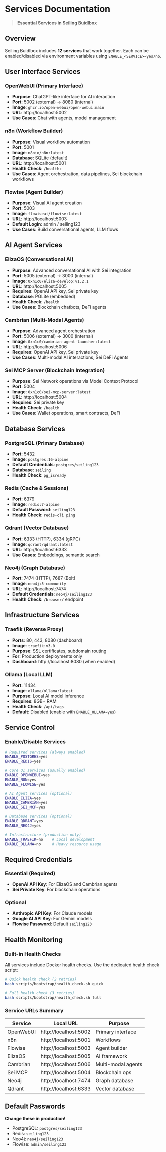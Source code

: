 # Services Documentation

> **Essential Services in Seiling Buidlbox**

## Overview

Seiling Buidlbox includes **12 services** that work together. Each can be enabled/disabled via environment variables using `ENABLE_<SERVICE>=yes/no`.

## User Interface Services

### OpenWebUI (Primary Interface)
- **Purpose**: ChatGPT-like interface for AI interaction
- **Port**: 5002 (external) → 8080 (internal)
- **Image**: `ghcr.io/open-webui/open-webui:main`
- **URL**: http://localhost:5002
- **Use Cases**: Chat with agents, model management

### n8n (Workflow Builder)
- **Purpose**: Visual workflow automation
- **Port**: 5001
- **Image**: `n8nio/n8n:latest`
- **Database**: SQLite (default)
- **URL**: http://localhost:5001
- **Health Check**: `/healthz`
- **Use Cases**: Agent orchestration, data pipelines, Sei blockchain workflows

### Flowise (Agent Builder)
- **Purpose**: Visual AI agent creation
- **Port**: 5003
- **Image**: `flowiseai/flowise:latest`
- **URL**: http://localhost:5003
- **Default Login**: admin / seiling123
- **Use Cases**: Build conversational agents, LLM flows

## AI Agent Services

### ElizaOS (Conversational AI)
- **Purpose**: Advanced conversational AI with Sei integration
- **Port**: 5005 (external) → 3000 (internal)
- **Image**: `0xn1c0/eliza-develop:v1.2.1`
- **URL**: http://localhost:5005
- **Requires**: OpenAI API key, Sei private key
- **Database**: PGLite (embedded)
- **Health Check**: `/health`
- **Use Cases**: Blockchain chatbots, DeFi agents

### Cambrian (Multi-Modal Agents)
- **Purpose**: Advanced agent orchestration
- **Port**: 5006 (external) → 3000 (internal)
- **Image**: `0xn1c0/cambrian-agent-launcher:latest`
- **URL**: http://localhost:5006
- **Requires**: OpenAI API key, Sei private key
- **Use Cases**: Multi-modal AI interactions, Sei DeFi Agents

### Sei MCP Server (Blockchain Integration)
- **Purpose**: Sei Network operations via Model Context Protocol
- **Port**: 5004
- **Image**: `0xn1c0/sei-mcp-server:latest`
- **URL**: http://localhost:5004
- **Requires**: Sei private key
- **Health Check**: `/health`
- **Use Cases**: Wallet operations, smart contracts, DeFi

## Database Services

### PostgreSQL (Primary Database)
- **Port**: 5432
- **Image**: `postgres:16-alpine`
- **Default Credentials**: `postgres/seiling123`
- **Database**: `seiling`
- **Health Check**: `pg_isready`

### Redis (Cache & Sessions)
- **Port**: 6379
- **Image**: `redis:7-alpine`
- **Default Password**: `seiling123`
- **Health Check**: `redis-cli ping`

### Qdrant (Vector Database)
- **Port**: 6333 (HTTP), 6334 (gRPC)
- **Image**: `qdrant/qdrant:latest`
- **URL**: http://localhost:6333
- **Use Cases**: Embeddings, semantic search

### Neo4j (Graph Database)
- **Port**: 7474 (HTTP), 7687 (Bolt)
- **Image**: `neo4j:5-community`
- **URL**: http://localhost:7474
- **Default Credentials**: `neo4j/seiling123`
- **Health Check**: `/browser/` endpoint

## Infrastructure Services

### Traefik (Reverse Proxy)
- **Ports**: 80, 443, 8080 (dashboard)
- **Image**: `traefik:v3.0`
- **Purpose**: SSL certificates, subdomain routing
- **For**: Production deployments only
- **Dashboard**: http://localhost:8080 (when enabled)

### Ollama (Local LLM)
- **Port**: 11434
- **Image**: `ollama/ollama:latest`
- **Purpose**: Local AI model inference
- **Requires**: 8GB+ RAM
- **Health Check**: `/api/tags`
- **Default**: Disabled (enable with `ENABLE_OLLAMA=yes`)

## Service Control

### Enable/Disable Services
```bash
# Required services (always enabled)
ENABLE_POSTGRES=yes
ENABLE_REDIS=yes

# Core UI services (usually enabled)
ENABLE_OPENWEBUI=yes
ENABLE_N8N=yes
ENABLE_FLOWISE=yes

# AI Agent services (optional)
ENABLE_ELIZA=yes
ENABLE_CAMBRIAN=yes
ENABLE_SEI_MCP=yes

# Database services (optional)
ENABLE_QDRANT=yes
ENABLE_NEO4J=yes

# Infrastructure (production only)
ENABLE_TRAEFIK=no    # Local development
ENABLE_OLLAMA=no     # Heavy resource usage
```

## Required Credentials

### Essential (Required)
- **OpenAI API Key**: For ElizaOS and Cambrian agents
- **Sei Private Key**: For blockchain operations

### Optional
- **Anthropic API Key**: For Claude models
- **Google AI API Key**: For Gemini models
- **Flowise Password**: Default `seiling123`

## Health Monitoring

### Built-in Health Checks
All services include Docker health checks. Use the dedicated health check script:

```bash
# Quick health check (2 retries)
bash scripts/bootstrap/health_check.sh quick

# Full health check (3 retries)
bash scripts/bootstrap/health_check.sh full
```

### Service URLs Summary

| Service | Local URL | Purpose |
|---------|-----------|---------|
| OpenWebUI | http://localhost:5002 | Primary interface |
| n8n | http://localhost:5001 | Workflows |
| Flowise | http://localhost:5003 | Agent builder |
| ElizaOS | http://localhost:5005 | AI framework |
| Cambrian | http://localhost:5006 | Multi-modal agents |
| Sei MCP | http://localhost:5004 | Blockchain ops |
| Neo4j | http://localhost:7474 | Graph database |
| Qdrant | http://localhost:6333 | Vector database |

## Default Passwords

**Change these in production!**

- PostgreSQL: `postgres/seiling123`
- Redis: `seiling123`
- Neo4j: `neo4j/seiling123`
- Flowise: `admin/seiling123` 